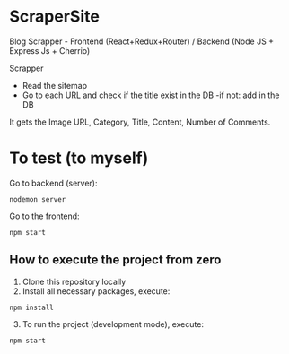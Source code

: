 # ScraperSite
Blog Scrapper - Frontend (React+Redux+Router) / Backend (Node JS + Express Js + Cherrio)

Scrapper
- Read the sitemap
- Go to each URL and check if the title exist in the DB
   -if not: add in the DB
   
It gets the Image URL, Category, Title, Content, Number of Comments.

# To test (to myself)

Go to backend (server):

```
nodemon server
```

Go to the frontend:

```
npm start
```
 
## How to execute the project from zero

1. Clone this repository locally
2. Install all necessary packages, execute:

```
npm install
```

3. To run the project (development mode), execute:

```
npm start
